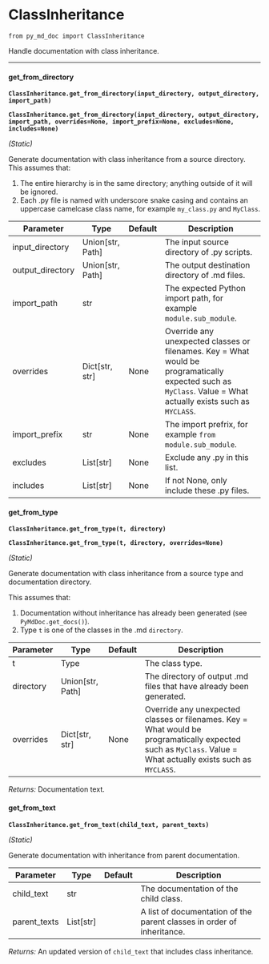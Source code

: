 # ClassInheritance

`from py_md_doc import ClassInheritance`

Handle documentation with class inheritance.

***

#### get_from_directory

**`ClassInheritance.get_from_directory(input_directory, output_directory, import_path)`**

**`ClassInheritance.get_from_directory(input_directory, output_directory, import_path, overrides=None, import_prefix=None, excludes=None, includes=None)`**

_(Static)_

Generate documentation with class inheritance from a source directory.
This assumes that:

1. The entire hierarchy is in the same directory; anything outside of it will be ignored.
2. Each .py file is named with underscore snake casing and contains an uppercase camelcase class name, for example `my_class.py` and `MyClass`.

| Parameter | Type | Default | Description |
| --- | --- | --- | --- |
| input_directory |  Union[str, Path] |  | The input source directory of .py scripts. |
| output_directory |  Union[str, Path] |  | The output destination directory of .md files. |
| import_path |  str |  | The expected Python import path, for example `module.sub_module`. |
| overrides |  Dict[str, str] | None | Override any unexpected classes or filenames. Key = What would be programatically expected such as `MyClass`. Value = What actually exists such as `MYCLASS`. |
| import_prefix |  str  | None | The import prefrix, for example `from module.sub_module`. |
| excludes |  List[str] | None | Exclude any .py in this list. |
| includes |  List[str] | None | If not None, only include these .py files. |

#### get_from_type

**`ClassInheritance.get_from_type(t, directory)`**

**`ClassInheritance.get_from_type(t, directory, overrides=None)`**

_(Static)_

Generate documentation with class inheritance from a source type and documentation directory.

This assumes that:

1. Documentation without inheritance has already been generated (see `PyMdDoc.get_docs()`).
2. Type `t` is one of the classes in the .md `directory`.


| Parameter | Type | Default | Description |
| --- | --- | --- | --- |
| t |  Type |  | The class type. |
| directory |  Union[str, Path] |  | The directory of output .md files that have already been generated. |
| overrides |  Dict[str, str] | None | Override any unexpected classes or filenames. Key = What would be programatically expected such as `MyClass`. Value = What actually exists such as `MYCLASS`. |

_Returns:_  Documentation text.

#### get_from_text

**`ClassInheritance.get_from_text(child_text, parent_texts)`**

_(Static)_

Generate documentation with inheritance from parent documentation.


| Parameter | Type | Default | Description |
| --- | --- | --- | --- |
| child_text |  str |  | The documentation of the child class. |
| parent_texts |  List[str] |  | A list of documentation of the parent classes in order of inheritance. |

_Returns:_  An updated version of `child_text` that includes class inheritance.

